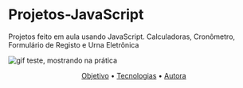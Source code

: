 # Projetos-JavaScript
Projetos feito em aula usando JavaScript.
Calculadoras, Cronômetro, Formulário de Registo e Urna Eletrônica



<img src="![Video1](https://user-images.githubusercontent.com/89104769/137638582-72a14b60-d672-4a91-8afb-ed8fe7d1e3e6.gif)
f" alt="gif teste, mostrando na prática">
<p align="center">
 <a href="#objetivo">Objetivo</a> • 
 <a href="#tecnologias">Tecnologias</a> • 
 <a href="#autora">Autora</a>
</p>
